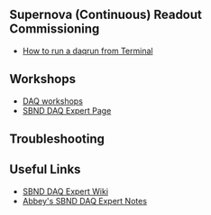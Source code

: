 Supernova (Continuous) Readout Commissioning
---
* [How to run a daqrun from Terminal](./SN_Commisssioning/SN_DAQrun_instruction.md)


Workshops
---------
* [DAQ workshops](DAQworkshops.md)
* [SBND DAQ Expert Page](SBND_DAQ_Expert.md)

Troubleshooting
----------------------------------------------


Useful Links
---
* [SBND DAQ Expert Wiki](https://cdcvs.fnal.gov/redmine/projects/sbnd/wiki/Daqexpert)
* [Abbey's SBND DAQ Expert Notes](https://abbey.gitbook.io/abbeys-sbnd-daq-expert-notes)
